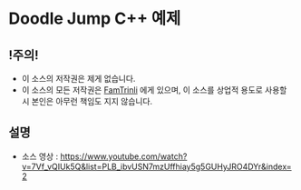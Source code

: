 # Doodle Jump C++ 예제

## !주의!

* 이 소스의 저작권은 제게 없습니다. 
* 이 소스의 모든 저작권은 [FamTrinli](https://youtube.com/user/FamTrinli) 에게 있으며, 이 소스를 상업적 용도로 사용할 시 본인은 아무런 책임도 지지 않습니다.

## 설명

* 소스 영상 : https://www.youtube.com/watch?v=7Vf_vQIUk5Q&list=PLB_ibvUSN7mzUffhiay5g5GUHyJRO4DYr&index=2
